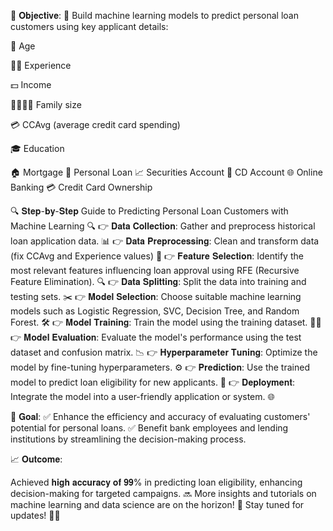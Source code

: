 🎯 𝐎𝐛𝐣𝐞𝐜𝐭𝐢𝐯𝐞:
🧠 Build machine learning models to predict personal loan customers using key applicant details:

🎂 Age

🧑‍💼 Experience

💵 Income

👨‍👩‍👧‍👦 Family size

💳 CCAvg (average credit card spending)

🎓 Education

🏠 Mortgage
🏦 Personal Loan
📈 Securities Account
💽 CD Account
🌐 Online Banking
💳 Credit Card Ownership

🔍 𝐒𝐭𝐞𝐩-𝐛𝐲-𝐒𝐭𝐞𝐩 Guide to Predicting Personal Loan Customers with Machine Learning 🔍
👉 𝐃𝐚𝐭𝐚 𝐂𝐨𝐥𝐥𝐞𝐜𝐭𝐢𝐨𝐧: Gather and preprocess historical loan application data. 📊
👉 𝐃𝐚𝐭𝐚 𝐏𝐫𝐞𝐩𝐫𝐨𝐜𝐞𝐬𝐬𝐢𝐧𝐠: Clean and transform data (fix CCAvg and Experience values) 🧹
👉 𝐅𝐞𝐚𝐭𝐮𝐫𝐞 𝐒𝐞𝐥𝐞𝐜𝐭𝐢𝐨𝐧: Identify the most relevant features influencing loan approval using RFE (Recursive Feature Elimination). 🔍
👉 𝐃𝐚𝐭𝐚 𝐒𝐩𝐥𝐢𝐭𝐭𝐢𝐧𝐠: Split the data into training and testing sets. ✂️
👉 𝐌𝐨𝐝𝐞𝐥 𝐒𝐞𝐥𝐞𝐜𝐭𝐢𝐨𝐧: Choose suitable machine learning models such as Logistic Regression, SVC, Decision Tree, and Random Forest. 🛠️
👉 𝐌𝐨𝐝𝐞𝐥 𝐓𝐫𝐚𝐢𝐧𝐢𝐧𝐠: Train the model using the training dataset. 🏋️‍♂️
👉 𝐌𝐨𝐝𝐞𝐥 𝐄𝐯𝐚𝐥𝐮𝐚𝐭𝐢𝐨𝐧: Evaluate the model's performance using the test dataset and confusion matrix. 📉
👉 𝐇𝐲𝐩𝐞𝐫𝐩𝐚𝐫𝐚𝐦𝐞𝐭𝐞𝐫 𝐓𝐮𝐧𝐢𝐧𝐠: Optimize the model by fine-tuning hyperparameters. ⚙️
👉 𝐏𝐫𝐞𝐝𝐢𝐜𝐭𝐢𝐨𝐧: Use the trained model to predict loan eligibility for new applicants. 🎯
👉 𝐃𝐞𝐩𝐥𝐨𝐲𝐦𝐞𝐧𝐭: Integrate the model into a user-friendly application or system. 🌐

🚀 𝐆𝐨𝐚𝐥:
✅ Enhance the efficiency and accuracy of evaluating customers' potential for personal loans.
✅ Benefit bank employees and lending institutions by streamlining the decision-making process.

📈 𝐎𝐮𝐭𝐜𝐨𝐦𝐞:

Achieved 𝐡𝐢𝐠𝐡 𝐚𝐜𝐜𝐮𝐫𝐚𝐜𝐲 𝐨𝐟 𝟗𝟗% in predicting loan eligibility, enhancing decision-making for targeted campaigns.
🔜 More insights and tutorials on machine learning and data science are on the horizon! 🌟 Stay tuned for updates! 🚀💡
